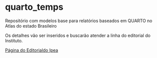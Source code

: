 # quarto_temps

Repositório com modelos base para relatórios baseados em QUARTO no Atlas do estado Brasileiro

Os detalhes vão ser inseridos e buscarão atender a linha do editorial do Instituto.

[Página do Editorialdo Ipea](https://www.ipea.gov.br/sites/images/manual_editorial/biblio/ipea-manual-2011.pdf)
